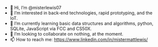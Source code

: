 - 👋 Hi, I’m @misterlewis07
- 👀 I’m interested in back-end technologies, rapid prototyping, and the IoT.
- 🌱 I’m currently learning basic data structures and algorithms, python, SQLite, JavaScript via FCC and CS50X.
- 💞️ I’m looking to collaborate on nothing, at the moment.
- 📫 How to reach me: https://www.linkedin.com/in/mistermattlewis/

<!---
misterlewis07/misterlewis07 is a ✨ special ✨ repository because its `README.md` (this file) appears on your GitHub profile.
You can click the Preview link to take a look at your changes.
--->
